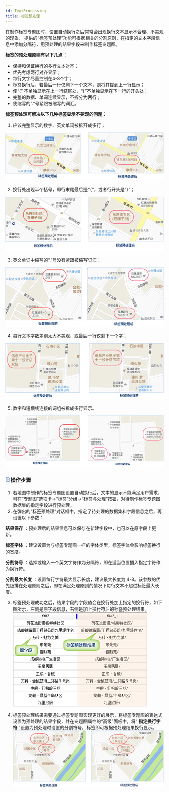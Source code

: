 ```yaml
---
id: TextProcessing
title: 标签预处理
---
```

在制作标签专题图时，设置自动换行之后常常会出现换行文本显示不合理、不美观的现象，
提供的“标签预处理”功能可根据相关的分割原则，在指定的文本字段信息中添加分隔符，用预处理的结果字段来制作标签专题图。

**标签的预处理原则有以下几点** ：

  * 保持和保证换行的多行文本对齐；
  * 优先考虑两行对齐显示；
  * 每行文字尽量控制在4-8个字；
  * 标签换行后，若最后一行仅剩下一个文本，则将其提到上一行显示；
  * 使“(” 不单独显示在上一行结尾处，“)”不单独显示在下一行的开头处；
  * 完整的数据、单词连续显示，不拆分为两行；
  * 使缩写的“.”号紧跟被缩写的词汇。

**标签预处理可解决以下几种标签显示不美观的问题：**

  1. 应该完整显示的数字、英文单词被拆开成多行；  

![](img/TextProcessing1.png) 

  2. 换行处出现半个括号，即行末尾最后是“（”，或者行开头是“）”；  

![](img/TextProcessing2.png)

  3. 英文单词中缩写的“.”号没有紧跟被缩写词汇；  

![](img/TextProcessing3.png)  

  4. 每行文本字数差别太大不美观，或最后一行仅剩下一个字；  

![](img/TextProcessing4.png)   

  5. 数字和短横线连接的词组被拆成多行显示。  

![](img/TextProcessing5.png) 

### ![](../img/read.gif)操作步骤

1. 若地图中制作的标签专题图设置自动换行后，文本的显示不能满足用户需求，可在“专题图”选项卡->“标签”分组->“标签与处理”按钮，对待制作标签专题图数据集的指定字段进行预处理。  
2. 在弹出的“标签预处理”对话框中，指定了待处理的数据集和字段信息之后，再设置以下参数：   

  **结果保存** ：预处理后的结果信息可以保存在新建字段中，也可以在原字段上更新。  

  **标签字体** ：建议设置为与标签专题图一样的字体类型，标签字体会影响标签换行的宽度。  

  **分割符号** ：选择或输入一个英文字符作为分隔符，即在适当位置插入指定字符作为换行符。  
  
  **分割最大长度** ：设置每行字符最大显示长度，建议最大长度为 4-8。该参数的优先级排在处理原则之后，即在满足处理原则的情况下每行文本不超过标签最大长度。  

3. 标签预处理成功之后，结果字段的字段值会在换行处加上指定的换行符，如下图所示，左侧是原字段信息，右侧是加上换行符后的标签预处理结果。
![](img/TextProcessingField.png)    

4. 标签预处理结果需要通过标签专题图实现更好的展示，将标签专题图的表达式设置为预处理的结果字段，并在专题图属性的“高级”面板中，将“ **指定换行字符** ”设置为预处理时设置的分割符号，标签即可根据预处理结果换行显示。
![](img/TextProcessing.png)  
